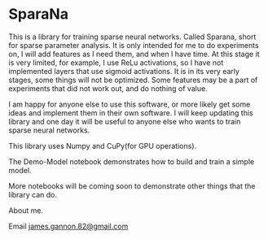 # SparaNa

This is a library for training sparse neural networks. Called Sparana, short for sparse parameter analysis. It is only intended for me to do experiments on, I will add features as I need them, and when I have time. At this stage it is very limited, for example, I use ReLu activations, so I have not implemented layers that use sigmoid activations. It is in its very early stages, some things will not be optimized. Some features may be a part of experiments that did not work out, and do nothing of value. 

I am happy for anyone else to use this software, or more likely get some ideas and implement them in their own software. I will keep updating this library and one day it will be useful to anyone else who wants to train sparse neural networks. 

This library uses Numpy and CuPy(for GPU operations). 

The Demo-Model notebook demonstrates how to build and train a simple model.

More notebooks will be coming soon to demonstrate other things that the library can do.

About me.

Email
james.gannon.82@gmail.com
